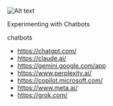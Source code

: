 ![Alt text](https://github.com/scottlabz/chatbots/blob/main/chatbots.png "Chatbots")

Experimenting with Chatbots

chatbots
- https://chatgpt.com/
- https://claude.ai/
- https://gemini.google.com/app
- https://www.perplexity.ai/
- https://copilot.microsoft.com/
- https://www.meta.ai/
- https://grok.com/
